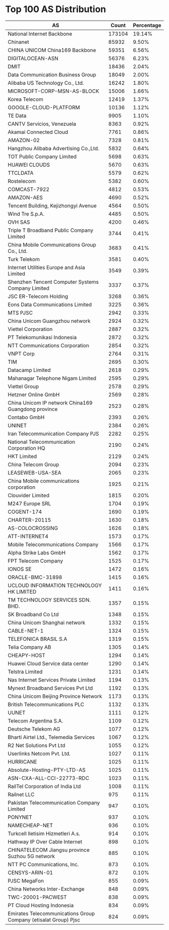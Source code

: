 # Top 100 AS Distribution
| AS | Count | Percentage |
|----|----|----|
| National Internet Backbone | 173104 | 19.14% |
| Chinanet | 85932 | 9.50% |
| CHINA UNICOM China169 Backbone | 59351 | 6.56% |
| DIGITALOCEAN-ASN | 56376 | 6.23% |
| DMIT | 18436 | 2.04% |
| Data Communication Business Group | 18049 | 2.00% |
| Alibaba US Technology Co., Ltd. | 16242 | 1.80% |
| MICROSOFT-CORP-MSN-AS-BLOCK | 15006 | 1.66% |
| Korea Telecom | 12419 | 1.37% |
| GOOGLE-CLOUD-PLATFORM | 10136 | 1.12% |
| TE Data | 9905 | 1.10% |
| CANTV Servicios, Venezuela | 8363 | 0.92% |
| Akamai Connected Cloud | 7761 | 0.86% |
| AMAZON-02 | 7328 | 0.81% |
| Hangzhou Alibaba Advertising Co.,Ltd. | 5832 | 0.64% |
| TOT Public Company Limited | 5698 | 0.63% |
| HUAWEI CLOUDS | 5670 | 0.63% |
| TTCLDATA | 5579 | 0.62% |
| Rostelecom | 5382 | 0.60% |
| COMCAST-7922 | 4812 | 0.53% |
| AMAZON-AES | 4690 | 0.52% |
| Tencent Building, Kejizhongyi Avenue | 4564 | 0.50% |
| Wind Tre S.p.A. | 4485 | 0.50% |
| OVH SAS | 4200 | 0.46% |
| Triple T Broadband Public Company Limited | 3744 | 0.41% |
| China Mobile Communications Group Co., Ltd. | 3683 | 0.41% |
| Turk Telekom | 3581 | 0.40% |
| Internet Utilities Europe and Asia Limited | 3549 | 0.39% |
| Shenzhen Tencent Computer Systems Company Limited | 3337 | 0.37% |
| JSC ER-Telecom Holding | 3268 | 0.36% |
| Eons Data Communications Limited | 3225 | 0.36% |
| MTS PJSC | 2942 | 0.33% |
| China Unicom Guangzhou network | 2924 | 0.32% |
| Viettel Corporation | 2887 | 0.32% |
| PT Telekomunikasi Indonesia | 2872 | 0.32% |
| NTT Communications Corporation | 2854 | 0.32% |
| VNPT Corp | 2764 | 0.31% |
| TIM | 2695 | 0.30% |
| Datacamp Limited | 2618 | 0.29% |
| Mahanagar Telephone Nigam Limited | 2595 | 0.29% |
| Viettel Group | 2578 | 0.29% |
| Hetzner Online GmbH | 2569 | 0.28% |
| China Unicom IP network China169 Guangdong province | 2523 | 0.28% |
| Contabo GmbH | 2393 | 0.26% |
| UNINET | 2384 | 0.26% |
| Iran Telecommunication Company PJS | 2282 | 0.25% |
| National Telecommunication Corporation HQ | 2190 | 0.24% |
| HKT Limited | 2129 | 0.24% |
| China Telecom Group | 2094 | 0.23% |
| LEASEWEB-USA-SEA | 2065 | 0.23% |
| China Mobile communications corporation | 1925 | 0.21% |
| Clouvider Limited | 1815 | 0.20% |
| M247 Europe SRL | 1704 | 0.19% |
| COGENT-174 | 1690 | 0.19% |
| CHARTER-20115 | 1630 | 0.18% |
| AS-COLOCROSSING | 1626 | 0.18% |
| ATT-INTERNET4 | 1573 | 0.17% |
| Mobile Telecommunications Company | 1566 | 0.17% |
| Alpha Strike Labs GmbH | 1562 | 0.17% |
| FPT Telecom Company | 1525 | 0.17% |
| IONOS SE | 1472 | 0.16% |
| ORACLE-BMC-31898 | 1415 | 0.16% |
| UCLOUD INFORMATION TECHNOLOGY HK LIMITED | 1411 | 0.16% |
| TM TECHNOLOGY SERVICES SDN. BHD. | 1357 | 0.15% |
| SK Broadband Co Ltd | 1348 | 0.15% |
| China Unicom Shanghai network | 1332 | 0.15% |
| CABLE-NET-1 | 1324 | 0.15% |
| TELEFONICA BRASIL S.A | 1319 | 0.15% |
| Telia Company AB | 1305 | 0.14% |
| CHEAPY-HOST | 1294 | 0.14% |
| Huawei Cloud Service data center | 1290 | 0.14% |
| Telstra Limited | 1231 | 0.14% |
| Nas Internet Services Private Limited | 1194 | 0.13% |
| Mynext Broadband Services Pvt Ltd | 1192 | 0.13% |
| China Unicom Beijing Province Network | 1173 | 0.13% |
| British Telecommunications PLC | 1132 | 0.13% |
| UUNET | 1111 | 0.12% |
| Telecom Argentina S.A. | 1109 | 0.12% |
| Deutsche Telekom AG | 1077 | 0.12% |
| Bharti Airtel Ltd., Telemedia Services | 1067 | 0.12% |
| R2 Net Solutions Pvt Ltd | 1055 | 0.12% |
| Userlinks Netcom Pvt. Ltd. | 1027 | 0.11% |
| HURRICANE | 1025 | 0.11% |
| Absolute-Hosting-PTY-LTD-AS | 1025 | 0.11% |
| ASN-CXA-ALL-CCI-22773-RDC | 1023 | 0.11% |
| RailTel Corporation of India Ltd | 1008 | 0.11% |
| Railnet LLC | 975 | 0.11% |
| Pakistan Telecommunication Company Limited | 947 | 0.10% |
| PONYNET | 937 | 0.10% |
| NAMECHEAP-NET | 936 | 0.10% |
| Turkcell Iletisim Hizmetleri A.s. | 914 | 0.10% |
| Hathway IP Over Cable Internet | 898 | 0.10% |
| CHINATELECOM Jiangsu province Suzhou 5G network | 885 | 0.10% |
| NTT PC Communications, Inc. | 873 | 0.10% |
| CENSYS-ARIN-01 | 872 | 0.10% |
| PJSC MegaFon | 855 | 0.09% |
| China Networks Inter-Exchange | 848 | 0.09% |
| TWC-20001-PACWEST | 838 | 0.09% |
| PT Cloud Hosting Indonesia | 834 | 0.09% |
| Emirates Telecommunications Group Company (etisalat Group) Pjsc | 824 | 0.09% |
